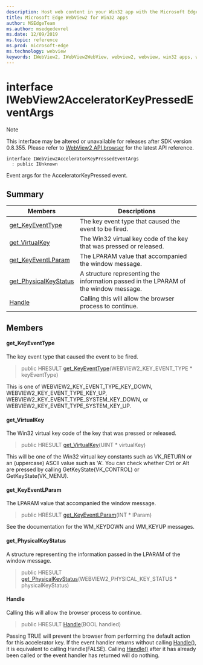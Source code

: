```yaml
---
description: Host web content in your Win32 app with the Microsoft Edge WebView2 control
title: Microsoft Edge WebView2 for Win32 apps
author: MSEdgeTeam
ms.author: msedgedevrel
ms.date: 12/09/2019
ms.topic: reference
ms.prod: microsoft-edge
ms.technology: webview
keywords: IWebView2, IWebView2WebView, webview2, webview, win32 apps, win32, edge
---
```


# interface IWebView2AcceleratorKeyPressedEventArgs 

> [!NOTE]
> This interface may be altered or unavailable for releases after SDK version 0.8.355. Please refer to [WebView2 API browser](../../../reference-webview2.md) for the latest API reference.

```
interface IWebView2AcceleratorKeyPressedEventArgs
  : public IUnknown
```

Event args for the AcceleratorKeyPressed event.

## Summary

 Members                        | Descriptions
--------------------------------|---------------------------------------------
[get_KeyEventType](#get_keyeventtype) | The key event type that caused the event to be fired.
[get_VirtualKey](#get_virtualkey) | The Win32 virtual key code of the key that was pressed or released.
[get_KeyEventLParam](#get_keyeventlparam) | The LPARAM value that accompanied the window message.
[get_PhysicalKeyStatus](#get_physicalkeystatus) | A structure representing the information passed in the LPARAM of the window message.
[Handle](#handle) | Calling this will allow the browser process to continue.

## Members

#### get_KeyEventType 

The key event type that caused the event to be fired.

> public HRESULT [get_KeyEventType](#get_keyeventtype)(WEBVIEW2_KEY_EVENT_TYPE * keyEventType)

This is one of WEBVIEW2_KEY_EVENT_TYPE_KEY_DOWN, WEBVIEW2_KEY_EVENT_TYPE_KEY_UP, WEBVIEW2_KEY_EVENT_TYPE_SYSTEM_KEY_DOWN, or WEBVIEW2_KEY_EVENT_TYPE_SYSTEM_KEY_UP.

#### get_VirtualKey 

The Win32 virtual key code of the key that was pressed or released.

> public HRESULT [get_VirtualKey](#get_virtualkey)(UINT * virtualKey)

This will be one of the Win32 virtual key constants such as VK_RETURN or an (uppercase) ASCII value such as 'A'. You can check whether Ctrl or Alt are pressed by calling GetKeyState(VK_CONTROL) or GetKeyState(VK_MENU).

#### get_KeyEventLParam 

The LPARAM value that accompanied the window message.

> public HRESULT [get_KeyEventLParam](#get_keyeventlparam)(INT * lParam)

See the documentation for the WM_KEYDOWN and WM_KEYUP messages.

#### get_PhysicalKeyStatus 

A structure representing the information passed in the LPARAM of the window message.

> public HRESULT [get_PhysicalKeyStatus](#get_physicalkeystatus)(WEBVIEW2_PHYSICAL_KEY_STATUS * physicalKeyStatus)

#### Handle 

Calling this will allow the browser process to continue.

> public HRESULT [Handle](#handle)(BOOL handled)

Passing TRUE will prevent the browser from performing the default action for this accelerator key. If the event handler returns without calling [Handle()](#handle), it is equivalent to calling Handle(FALSE). Calling [Handle()](#handle) after it has already been called or the event handler has returned will do nothing.

